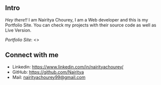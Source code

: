 ## Intro

_Hey there!!_ I am Nairitya Chourey, I am a Web developer and this is my Portfolio Site. You can check my projects with their source code as well as Live Version.

_Portfolio Site_: <>

## Connect with me

- Linkedin: <https://www.linkedin.com/in/nairityachourey/>
- GitHub: <https://github.com/Nairitya>
- Mail: <nairityachourey99@gmail.com>
